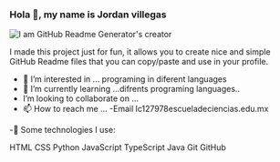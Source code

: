 ### Hola 👋, my name is Jordan villegas
![I am GitHub Readme Generator's creator](https://i.pinimg.com/originals/e4/26/70/e426702edf874b181aced1e2fa5c6cde.gif)

I made this project just for fun, it allows you to create nice and simple GitHub Readme files that you can copy/paste and use in your profile.

- 👀 I’m interested in ... programing in diferent languages
- 🌱 I’m currently learning ...difrents programing languages..
- I’m looking to collaborate on ...
- 📫 How to reach me ...
-Email
lc127978escueladeciencias.edu.mx

-🎯 Some technologies I use:

HTML   CSS     Python   JavaScript   TypeScript   Java   Git      GitHub  
<!---
VIHJ00/VIHJ00 is a ✨ special ✨ repository because its `README.md` (this file) appears on your GitHub profile.
You can click the Preview link to take a look at your changes.
--->
